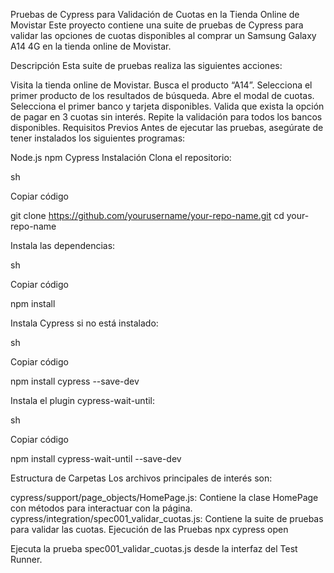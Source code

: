 Pruebas de Cypress para Validación de Cuotas en la Tienda Online de Movistar
Este proyecto contiene una suite de pruebas de Cypress para validar las opciones de cuotas disponibles al comprar un Samsung Galaxy A14 4G en la tienda online de Movistar.

Descripción
Esta suite de pruebas realiza las siguientes acciones:

Visita la tienda online de Movistar.
Busca el producto “A14”.
Selecciona el primer producto de los resultados de búsqueda.
Abre el modal de cuotas.
Selecciona el primer banco y tarjeta disponibles.
Valida que exista la opción de pagar en 3 cuotas sin interés.
Repite la validación para todos los bancos disponibles.
Requisitos Previos
Antes de ejecutar las pruebas, asegúrate de tener instalados los siguientes programas:

Node.js
npm
Cypress
Instalación
Clona el repositorio:

sh

Copiar código

git clone https://github.com/yourusername/your-repo-name.git cd your-repo-name

Instala las dependencias:

sh

Copiar código

npm install

Instala Cypress si no está instalado:

sh

Copiar código

npm install cypress --save-dev

Instala el plugin cypress-wait-until:

sh

Copiar código

npm install cypress-wait-until --save-dev

Estructura de Carpetas
Los archivos principales de interés son:

cypress/support/page_objects/HomePage.js: Contiene la clase HomePage con métodos para interactuar con la página.
cypress/integration/spec001_validar_cuotas.js: Contiene la suite de pruebas para validar las cuotas.
Ejecución de las Pruebas
npx cypress open

Ejecuta la prueba spec001_validar_cuotas.js desde la interfaz del Test Runner.
